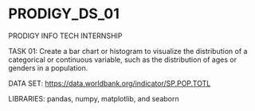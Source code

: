 # PRODIGY_DS_01

PRODIGY INFO TECH INTERNSHIP

TASK 01: Create a bar chart or histogram to visualize the distribution of a categorical or continuous variable, such as the distribution of ages or genders in a population. 

DATA SET: https://data.worldbank.org/indicator/SP.POP.TOTL

LIBRARIES: pandas, numpy, matplotlib, and seaborn
